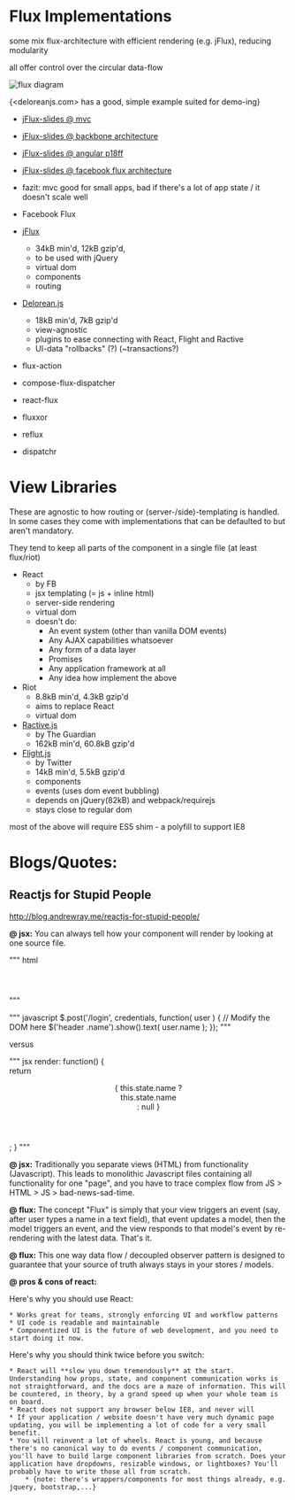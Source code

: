 # Flux Implementations

some mix flux-architecture with efficient rendering (e.g. jFlux), reducing modularity

all offer control over the circular data-flow

![flux diagram](http://facebook.github.io/react/img/blog/flux-diagram.png)

{<deloreanjs.com> has a good, simple example suited for demo-ing}

* [jFlux-slides @ mvc](http://slides.com/christianalfoni/deck--3/#/14)
* [jFlux-slides @ backbone architecture](http://slides.com/christianalfoni/deck--3/#/16)
* [jFlux-slides @ angular p18ff](http://slides.com/christianalfoni/deck--3/#/18)
* [jFlux-slides @ facebook flux architecture](http://slides.com/christianalfoni/deck--3/#/27)
* fazit: mvc good for small apps, bad if there's a lot of app state / it doesn't scale well

* Facebook Flux
* [jFlux](https://www.youtube.com/watch?v=plUN2L4Ak14)
    * 34kB min'd, 12kB gzip'd, 
    * to be used with jQuery
    * virtual dom
    * components
    * routing
* [Delorean.js](http://deloreanjs.com/) 
    * 18kB min'd, 7kB gzip'd
    * view-agnostic
    * plugins to ease connecting with React, Flight and Ractive
    * UI-data "rollbacks" (?) (~transactions?)
* flux-action
* compose-flux-dispatcher
* react-flux
* fluxxor
* reflux
* dispatchr

# View Libraries

These are agnostic to how routing or (server-/side)-templating is handled. In some cases they come with implementations that can be defaulted to but aren't mandatory.

They tend to keep all parts of the component in a single file (at least flux/riot)

* React 
    * by FB 
    * jsx templating (= js + inline html)
    * server-side rendering
    * virtual dom
    * doesn't do:
        * An event system (other than vanilla DOM events)
        * Any AJAX capabilities whatsoever
        * Any form of a data layer
        * Promises
        * Any application framework at all
        * Any idea how implement the above
* Riot
    * 8.8kB min'd, 4.3kB gzip'd
    * aims to replace React
    * virtual dom
* [Ractive.js](http://www.ractivejs.org/) 
    * by The Guardian
    * 162kB min'd, 60.8kB gzip'd
* [Flight.js](http://flightjs.github.io/) 
    * by Twitter
    * 14kB min'd, 5.5kB gzip'd
    * components
    * events (uses dom event bubbling)
    * depends on jQuery(82kB) and webpack/requirejs
    * stays close to regular dom

most of the above will require ES5 shim - a polyfill to support IE8

# Blogs/Quotes:

## Reactjs for Stupid People

<http://blog.andrewray.me/reactjs-for-stupid-people/>

**@ jsx:** You can always tell how your component will render by looking at one source file. 

""" html
<header>  
   <div class="name"></div>
</header>  
""" 

""" javascript
$.post('/login', credentials, function( user ) {
    // Modify the DOM here
    $('header .name').show().text( user.name );
});
"""

versus

""" jsx
render: function() {  
    return <header>
        { this.state.name ? <div>this.state.name</div> : null }
    </header>;
}
"""
    
    
**@ jsx:** Traditionally you separate views (HTML) from functionality (Javascript). This leads to monolithic Javascript files containing all functionality for one "page", and you have to trace complex flow from JS > HTML > JS > bad-news-sad-time.

**@ flux:** The concept "Flux" is simply that your view triggers an event (say, after user types a name in a text field), that event updates a model, then the model triggers an event, and the view responds to that model's event by re-rendering with the latest data. That's it. 

**@ flux:** This one way data flow / decoupled observer pattern is designed to guarantee that your source of truth always stays in your stores / models.

**@ pros & cons of react:**

Here's why you should use React:

    * Works great for teams, strongly enforcing UI and workflow patterns
    * UI code is readable and maintainable
    * Componentized UI is the future of web development, and you need to start doing it now.

Here's why you should think twice before you switch:

    * React will **slow you down tremendously** at the start. Understanding how props, state, and component communication works is not straightforward, and the docs are a maze of information. This will be countered, in theory, by a grand speed up when your whole team is on board.
    * React does not support any browser below IE8, and never will
    * If your application / website doesn't have very much dynamic page updating, you will be implementing a lot of code for a very small benefit.
    * You will reinvent a lot of wheels. React is young, and because there's no canonical way to do events / component communication, you'll have to build large component libraries from scratch. Does your application have dropdowns, resizable windows, or lightboxes? You'll probably have to write those all from scratch.
        * {note: there's wrappers/components for most things already, e.g. jquery, bootstrap,...}



